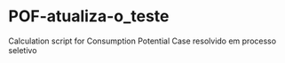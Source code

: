 # POF-atualiza-o_teste
Calculation script for Consumption Potential
Case resolvido em processo seletivo
